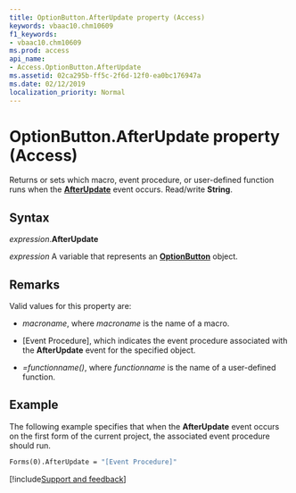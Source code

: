```yaml
---
title: OptionButton.AfterUpdate property (Access)
keywords: vbaac10.chm10609
f1_keywords:
- vbaac10.chm10609
ms.prod: access
api_name:
- Access.OptionButton.AfterUpdate
ms.assetid: 02ca295b-ff5c-2f6d-12f0-ea0bc176947a
ms.date: 02/12/2019
localization_priority: Normal
---
```



# OptionButton.AfterUpdate property (Access)

Returns or sets which macro, event procedure, or user-defined function runs when the **[AfterUpdate](access.optionbutton.afterupdate-event.md)** event occurs. Read/write **String**.


## Syntax

_expression_.**AfterUpdate**

_expression_ A variable that represents an **[OptionButton](Access.OptionButton.md)** object.


## Remarks

Valid values for this property are:

- _macroname_, where _macroname_ is the name of a macro.

- [Event Procedure], which indicates the event procedure associated with the **AfterUpdate** event for the specified object.

- _=functionname()_, where _functionname_ is the name of a user-defined function.


## Example

The following example specifies that when the **AfterUpdate** event occurs on the first form of the current project, the associated event procedure should run.


```vb
Forms(0).AfterUpdate = "[Event Procedure]" 

```




[!include[Support and feedback](~/includes/feedback-boilerplate.md)]